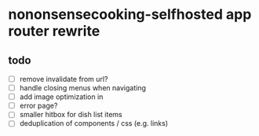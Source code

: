 # nononsensecooking-selfhosted app router rewrite

## todo

- [ ] remove invalidate from url?
- [ ] handle closing menus when navigating
- [ ] add image optimization in
- [ ] error page?
- [ ] smaller hitbox for dish list items
- [ ] deduplication of components / css (e.g. links)
